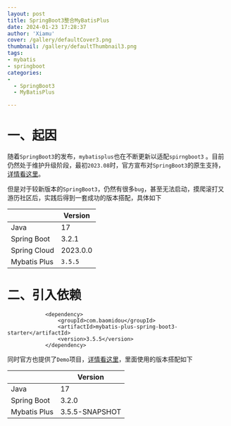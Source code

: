 ```yaml
---
layout: post
title: SpringBoot3整合MyBatisPlus
date: 2024-01-23 17:28:37
author: 'Xiamu'
cover: /gallery/defaultCover3.png
thumbnail: /gallery/defaultThumbnail3.png
tags:
- mybatis
- springboot
categories:
-
  - SpringBoot3
  - MyBatisPlus

---
```



# 一、起因

随着`SpringBoot3`的发布，`mybatisplus`也在不断更新以适配`spirngboot3` 。目前仍然处于维护升级阶段，最初`2023.08`时，官方宣布对`SpringBoot3`的原生支持，[详情看这里](https://github.com/baomidou/mybatis-plus/issues/5527)。

但是对于较新版本的`SpringBoot3`，仍然有很多`bug`，甚至无法启动，摸爬滚打又游历社区后，实践后得到一套成功的版本搭配，具体如下

|              | Version  |
|--------------|----------|
| Java         | 17       |
| Spring Boot  | 3.2.1    |
| Spring Cloud | 2023.0.0 |
| Mybatis Plus | `3.5.5`  |

# 二、引入依赖

```prism language-xml
			<dependency>
                <groupId>com.baomidou</groupId>
                <artifactId>mybatis-plus-spring-boot3-starter</artifactId>
                <version>3.5.5</version>
            </dependency>
```

同时官方也提供了`Demo`项目，[详情看这里](https://github.com/nieqiurong/mybatis-native-demo)，里面使用的版本搭配如下

|              |    Version     |
|--------------|----------------|
| Java         | 17             |
| Spring Boot  | 3.2.0          |
| Mybatis Plus | 3.5.5-SNAPSHOT |

